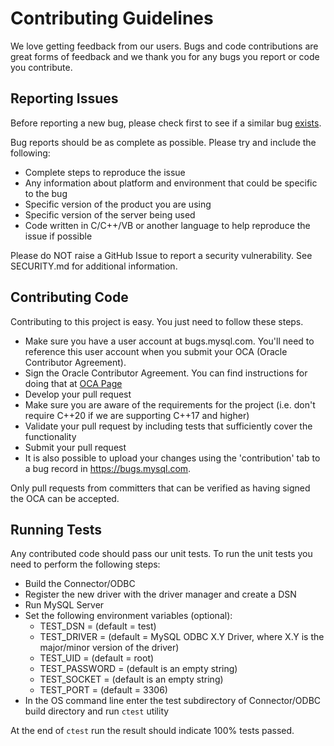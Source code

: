 # Contributing Guidelines

We love getting feedback from our users. Bugs and code contributions are
great forms of feedback and we thank you for any bugs you report or code
you contribute.

## Reporting Issues

Before reporting a new bug, please check first to see if a similar
bug [exists](https://bugs.mysql.com/search.php).

Bug reports should be as complete as possible.  Please try and include
the following:

* Complete steps to reproduce the issue
* Any information about platform and environment that could be specific to the bug
* Specific version of the product you are using
* Specific version of the server being used
* Code written in C/C++/VB or another language to help reproduce the issue if possible

Please do NOT raise a GitHub Issue to report a security vulnerability.
See SECURITY.md for additional information.

## Contributing Code

Contributing to this project is easy. You just need to follow these steps.

* Make sure you have a user account at bugs.mysql.com. You'll need to reference
  this user account when you submit your OCA (Oracle Contributor Agreement).
* Sign the Oracle Contributor Agreement. You can find instructions for doing
  that at [OCA Page](https://oca.opensource.oracle.com/)
* Develop your pull request
* Make sure you are aware of the requirements for the project (i.e. don't
  require C++20 if we are supporting C++17 and higher)
* Validate your pull request by including tests that sufficiently cover
  the functionality
* Submit your pull request
* It is also possible to upload your changes using the 'contribution' tab to
  a bug record in https://bugs.mysql.com.

Only pull requests from committers that can be verified as having signed the OCA
can be accepted.


## Running Tests

Any contributed code should pass our unit tests.
To run the unit tests you need to perform the following steps:

* Build the Connector/ODBC
* Register the new driver with the driver manager and create a DSN
* Run MySQL Server
* Set the following environment variables (optional):
  * TEST_DSN = <the name of DSN previously created> (default = test)
  * TEST_DRIVER = <the name of ODBC driver as registered in odbcinst.ini> (default = MySQL ODBC X.Y Driver, where X.Y is the major/minor version of the driver)
  * TEST_UID = <MySQL user name> (default = root)
  * TEST_PASSWORD = <MySQL password> (default is an empty string)
  * TEST_SOCKET = <the path to the socket file in Unix-like OS> (default is an empty string)
  * TEST_PORT = <the port number> (default = 3306)
* In the OS command line enter the test subdirectory of Connector/ODBC build directory and run `ctest` utility

At the end of `ctest` run the result should indicate 100% tests passed.
